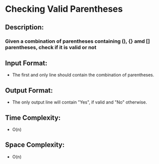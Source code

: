 # Checking Valid Parentheses
## Description:
### Given a combination of parentheses containing (), {} amd [] parentheses, check if it is valid or not
## Input Format:
* The first and only line should contain the combination of parentheses.
## Output Format:
* The only output line will contain "Yes", if valid and "No" otherwise.
## Time Complexity: 
* O(n)
## Space Complexity: 
* O(n)